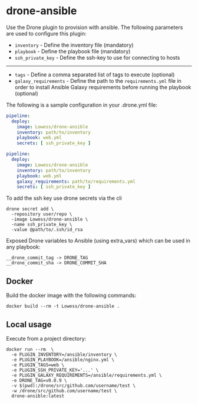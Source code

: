 # drone-ansible

Use the Drone plugin to provision with ansible.
The following parameters are used to configure this plugin:

* `inventory` - Define the inventory file (mandatory)
* `playbook` - Define the playbook file (mandatory)
* `ssh_private_key` - Define the ssh-key to use for connecting to hosts
---
* `tags` - Define a comma separated list of tags to execute (optional)
* `galaxy_requirements` - Define the path to the `requirements.yml` file in order to install Ansible Galaxy requirements before running the playbook (optional)

The following is a sample configuration in your .drone.yml file:

```yaml
pipeline:
  deploy:
    image: Lowess/drone-ansible
    inventory: path/to/inventory
    playbook: web.yml
    secrets: [ ssh_private_key ]
```

```yaml
pipeline:
  deploy:
    image: Lowess/drone-ansible
    inventory: path/to/inventory
    playbook: web.yml
    galaxy_requirements: path/to/requirements.yml
    secrets: [ ssh_private_key ]
```
To add the ssh key use drone secrets via the cli

```
drone secret add \
  -repository user/repo \
  -image Lowess/drone-ansible \
  -name ssh_private_key \
  -value @path/to/.ssh/id_rsa
```

Exposed Drone variables to Ansible (using extra_vars) which can be used in any playbook:

```
__drone_commit_tag -> DRONE_TAG
__drone_commit_sha -> DRONE_COMMIT_SHA
```


## Docker

Build the docker image with the following commands:

```
docker build --rm -t Lowess/drone-ansible .
```

## Local usage

Execute from a project directory:

```
docker run --rm  \
  -e PLUGIN_INVENTORY=/ansible/inventory \
  -e PLUGIN_PLAYBOOK=/ansible/nginx.yml \
  -e PLUGIN_TAGS=web \
  -e PLUGIN_SSH_PRIVATE_KEY='...' \
  -e PLUGIN_GALAXY_REQUIREMENTS=/ansible/requirements.yml \
  -e DRONE_TAG=v0.0.9 \
  -v $(pwd):/drone/src/github.com/username/test \
  -w /drone/src/github.com/username/test \
  drone-ansible:latest
```


